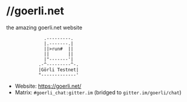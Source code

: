 # //goerli.net
the amazing goerli.net website

                  .---------.
                  |.-------.|
                  ||>run#  ||
                  ||       ||
                  |"-------'|
                .-^---------^-.
                |Görli Testnet|
                "-------------'

* Website: https://goerli.net/
* Matrix: `#goerli_chat:gitter.im` (bridged to `gitter.im/goerli/chat`)
